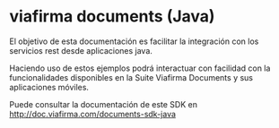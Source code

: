 viafirma documents (Java)
=============================

El objetivo de esta documentación es facilitar la integración con los servicios rest desde aplicaciones java.

Haciendo uso de estos ejemplos podrá interactuar con facilidad con la funcionalidades disponibles en la Suite Viafirma Documents y sus aplicaciones móviles.

Puede consultar la documentación de este SDK en http://doc.viafirma.com/documents-sdk-java
